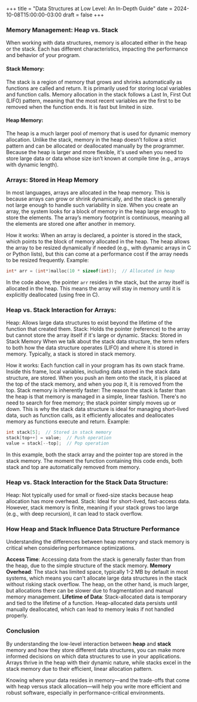 +++
title = "Data Structures at Low Level: An In-Depth Guide"
date = 2024-10-08T15:00:00-03:00
draft = false
+++

### Memory Management: Heap vs. Stack
When working with data structures, memory is allocated either in the heap or the stack. Each has different characteristics, impacting the performance and behavior of your program.

#### Stack Memory:
The stack is a region of memory that grows and shrinks automatically as functions are called and return. It is primarily used for storing local variables and function calls.
Memory allocation in the stack follows a Last In, First Out (LIFO) pattern, meaning that the most recent variables are the first to be removed when the function ends. It is fast but limited in size.
#### Heap Memory:
The heap is a much larger pool of memory that is used for dynamic memory allocation. Unlike the stack, memory in the heap doesn’t follow a strict pattern and can be allocated or deallocated manually by the programmer.
Because the heap is larger and more flexible, it's used when you need to store large data or data whose size isn’t known at compile time (e.g., arrays with dynamic length).
### Arrays: Stored in Heap Memory
In most languages, arrays are allocated in the heap memory. This is because arrays can grow or shrink dynamically, and the stack is generally not large enough to handle such variability in size. When you create an array, the system looks for a block of memory in the heap large enough to store the elements. The array’s memory footprint is continuous, meaning all the elements are stored one after another in memory.

How it works:
When an array is declared, a pointer is stored in the stack, which points to the block of memory allocated in the heap.
The heap allows the array to be resized dynamically if needed (e.g., with dynamic arrays in C or Python lists), but this can come at a performance cost if the array needs to be resized frequently.
Example:
```c
int* arr = (int*)malloc(10 * sizeof(int));  // Allocated in heap
```
In the code above, the pointer `arr` resides in the stack, but the array itself is allocated in the heap. This means the array will stay in memory until it is explicitly deallocated (using free in C).

### Heap vs. Stack Interaction for Arrays:

Heap: Allows large data structures to exist beyond the lifetime of the function that created them.
Stack: Holds the pointer (reference) to the array but cannot store the array itself if it's large or dynamic.
Stacks: Stored in Stack Memory
When we talk about the stack data structure, the term refers to both how the data structure operates (LIFO) and where it is stored in memory. Typically, a stack is stored in stack memory.

How it works:
Each function call in your program has its own stack frame. Inside this frame, local variables, including data stored in the stack data structure, are stored.
When you push an item onto the stack, it is placed at the top of the stack memory, and when you pop it, it is removed from the top.
Stack memory is inherently faster:
The reason the stack is faster than the heap is that memory is managed in a simple, linear fashion. There's no need to search for free memory; the stack pointer simply moves up or down.
This is why the stack data structure is ideal for managing short-lived data, such as function calls, as it efficiently allocates and deallocates memory as functions execute and return.
Example:
```c
int stack[5];  // Stored in stack memory
stack[top++] = value;  // Push operation
value = stack[--top];  // Pop operation
```
In this example, both the stack array and the pointer top are stored in the stack memory. The moment the function containing this code ends, both stack and top are automatically removed from memory.

### Heap vs. Stack Interaction for the Stack Data Structure:
Heap: Not typically used for small or fixed-size stacks because heap allocation has more overhead.
Stack: Ideal for short-lived, fast-access data. However, stack memory is finite, meaning if your stack grows too large (e.g., with deep recursion), it can lead to stack overflow.

### How Heap and Stack Influence Data Structure Performance
Understanding the differences between heap memory and stack memory is critical when considering performance optimizations.

**Access Time**: Accessing data from the stack is generally faster than from the heap, due to the simple structure of the stack memory.
**Memory Overhead**: The stack has limited space, typically 1-2 MB by default in most systems, which means you can't allocate large data structures in the stack without risking stack overflow. The heap, on the other hand, is much larger, but allocations there can be slower due to fragmentation and manual memory management.
**Lifetime of Data**: Stack-allocated data is temporary and tied to the lifetime of a function. Heap-allocated data persists until manually deallocated, which can lead to memory leaks if not handled properly.

### Conclusion

By understanding the low-level interaction between **heap** and **stack** memory and how they store different data structures, you can make more informed decisions on which data structures to use in your applications. Arrays thrive in the heap with their dynamic nature, while stacks excel in the stack memory due to their efficient, linear allocation pattern.

Knowing where your data resides in memory—and the trade-offs that come with heap versus stack allocation—will help you write more efficient and robust software, especially in performance-critical environments.